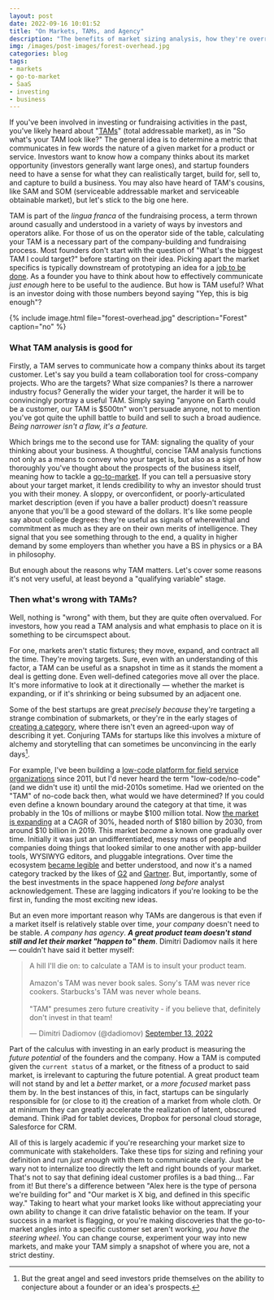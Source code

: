 ```yaml
---
layout: post
date: 2022-09-16 10:01:52
title: "On Markets, TAMs, and Agency"
description: "The benefits of market sizing analysis, how they're overrated, and the remembering the power of agency."
img: /images/post-images/forest-overhead.jpg
categories: blog
tags:
- markets
- go-to-market
- SaaS
- investing
- business
---
```


If you've been involved in investing or fundraising activities in the past, you've likely heard about "[TAMs](https://en.wikipedia.org/wiki/Total_addressable_market "Total addressable market")" (total addressable market), as in "So what's your TAM look like?" The general idea is to determine a metric that communicates in few words the nature of a given market for a product or service. Investors want to know how a company thinks about its market opportunity (investors generally want large ones), and startup founders need to have a sense for what they can realistically target, build for, sell to, and capture to build a business. You may also have heard of TAM's cousins, like SAM and SOM (serviceable addressable market and serviceable obtainable market), but let's stick to the big one here.

TAM is part of the *lingua franca* of the fundraising process, a term thrown around casually and understood in a variety of ways by investors and operators alike. For those of us on the operator side of the table, calculating your TAM is a necessary part of the company-building and fundraising process. Most founders don't start with the question of "What's the biggest TAM I could target?" before starting on their idea. Picking apart the market specifics is typically downstream of prototyping an idea for a [job to be done](https://resextensa.substack.com/p/jobs-theory-thinking-in-demand-and "Jobs Theory: Thinking in Demand and Supply"). As a founder you have to think about how to effectively communicate *just enough* here to be useful to the audience. But how is TAM useful? What is an investor doing with those numbers beyond saying "Yep, this is big enough"?

{% include image.html file="forest-overhead.jpg" description="Forest" caption="no" %}

### What TAM analysis is good for

Firstly, a TAM serves to communicate how a company thinks about its target customer. Let's say you build a team collaboration tool for cross-company projects. Who are the targets? What size companies? Is there a narrower industry focus? Generally the wider your target, the harder it will be to convincingly portray a useful TAM. Simply saying "anyone on Earth could be a customer, our TAM is $500tn" won't persuade anyone, not to mention you've got quite the uphill battle to build and sell to such a broad audience. *Being narrower isn't a flaw, it's a feature.*

Which brings me to the second use for TAM: signaling the quality of your thinking about your business. A thoughtful, concise TAM analysis functions not only as a means to convey who your target is, but also as a sign of how thoroughly you've thought about the prospects of the business itself, meaning how to tackle a [go-to-market](https://www.colemanm.org/post/go-to-market-fit/ "Go-to-Market Fit"). If you can tell a persuasive story about your target market, it lends credibility to why an investor should trust you with their money. A sloppy, or overconfident, or poorly-articulated market description (even if you have a baller product) doesn't reassure anyone that you'll be a good steward of the dollars. It's like some people say about college degrees: they're useful as signals of wherewithal and commitment as much as they are on their own merits of intelligence. They signal that you see something through to the end, a quality in higher demand by some employers than whether you have a BS in physics or a BA in philosophy.

But enough about the reasons why TAM matters. Let's cover some reasons it's not very useful, at least beyond a "qualifying variable" stage.

### Then what's wrong with TAMs?

Well, nothing is "wrong" with them, but they are quite often overvalued. For investors, how you read a TAM analysis and what emphasis to place on it is something to be circumspect about.

For one, markets aren't static fixtures; they move, expand, and contract all the time. They're moving targets. Sure, even with an understanding of this factor, a TAM can be useful as a snapshot in time as it stands the moment a deal is getting done. Even well-defined categories move all over the place. It's more informative to look at it directionally — whether the market is expanding, or if it's shrinking or being subsumed by an adjacent one.

Some of the best startups are great *precisely because* they're targeting a strange combination of submarkets, or they're in the early stages of [creating a category](https://hbr.org/2013/03/why-it-pays-to-be-a-category-creator "Why it pays to be a category creator"), where there isn't even an agreed-upon way of describing it yet. Conjuring TAMs for startups like this involves a mixture of alchemy and storytelling that can sometimes be unconvincing in the early days[^category].

For example, I've been building a [low-code platform for field service organizations](https://www.fulcrumapp.com "Fulcrum") since 2011, but I'd never heard the term "low-code/no-code" (and we didn't use it) until the mid-2010s sometime. Had we oriented on the "TAM" of no-code back then, what would we have determined? If you could even define a known boundary around the category at that time, it was probably in the 10s of millions or maybe $100 million total. Now [the market is expanding](https://research.aimultiple.com/low-code-statistics/ "Low code market statistics") at a CAGR of 30%, headed north of $180 billion by 2030, from around $10 billion in 2019. This market *became* a known one gradually over time. Initially it was just an undifferentiated, messy mass of people and companies doing things that looked similar to one another with app-builder tools, WYSIWYG editors, and pluggable integrations. Over time the ecosystem [became legible](https://resextensa.substack.com/p/res-extensa-4-on-legibility-in-society "On Legibility") and better understood, and now it's a named category tracked by the likes of [G2](https://www.g2.com/categories/low-code-development-platforms "G2 Low Code Platforms") and [Gartner](https://www.gartner.com/reviews/market/enterprise-low-code-application-platform "Gartner Low Code"). But, importantly, some of the best investments in the space happened *long before* analyst acknowledgement. These are lagging indicators if you're looking to be the first in, funding the most exciting new ideas.

But an even more important reason why TAMs are dangerous is that even if a market itself is relatively stable over time, *your company* doesn't need to be stable. *A company has agency*. *__A great product team doesn't stand still and let their market "happen to" them__*. Dimitri Dadiomov nails it here — couldn't have said it better myself:

<blockquote class="twitter-tweet tw-align-center"><p lang="en" dir="ltr">A hill I&#39;ll die on: to calculate a TAM is to insult your product team.<br><br>Amazon&#39;s TAM was never book sales. Sony&#39;s TAM was never rice cookers. Starbucks&#39;s TAM was never whole beans.<br><br>&quot;TAM&quot; presumes zero future creativity - if you believe that, definitely don&#39;t invest in that team!</p>&mdash; Dimitri Dadiomov (@dadiomov) <a href="https://twitter.com/dadiomov/status/1569705182518480899?ref_src=twsrc%5Etfw">September 13, 2022</a></blockquote> <script async src="https://platform.twitter.com/widgets.js" charset="utf-8"></script>

Part of the calculus with investing in an early product is measuring the *future potential* of the founders and the company. How a TAM is computed given the `current status` of a market, or the fitness of a product to said market, is irrelevant to capturing the future potential. A great product team will not stand by and let a *better* market, or a *more focused* market pass them by. In the best instances of this, in fact, startups can be singularly responsible for (or close to it) the creation of a market from whole cloth. Or at minimum they can greatly accelerate the realization of latent, obscured demand. Think iPad for tablet devices, Dropbox for personal cloud storage, Salesforce for CRM.

All of this is largely academic if you're researching your market size to communicate with stakeholders. Take these tips for sizing and refining your definition and run *just enough* with them to communicate clearly. Just be wary not to internalize too directly the left and right bounds of your market. That's not to say that defining ideal customer profiles is a bad thing... Far from it! But there's a difference between "Alex here is the type of persona we're building for" and "Our market is X big, and defined in this specific way." Taking to heart what your market looks like without appreciating your own ability to change it can drive fatalistic behavior on the team. If your success in a market is flagging, or you're making discoveries that the go-to-market angles into a specific customer set aren't working, *you have the steering wheel*. You can change course, experiment your way into new markets, and make your TAM simply a snapshot of where you are, not a strict destiny.
 
[^category]: But the great angel and seed investors pride themselves on the ability to conjecture about a founder or an idea's prospects.

